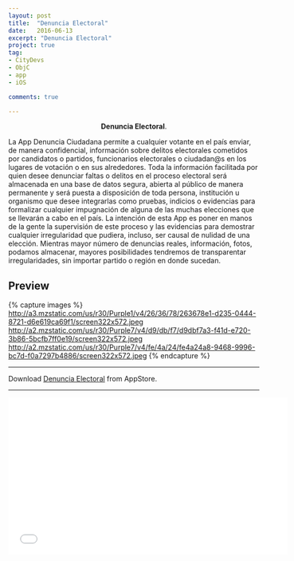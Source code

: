 ```yaml
---
layout: post
title:  "Denuncia Electoral"
date:   2016-06-13
excerpt: "Denuncia Electoral"
project: true
tag:
- CityDevs 
- ObjC
- app
- iOS

comments: true

---
```


    
<center><b>Denuncia Electoral</b>.</center>
     
La App Denuncia Ciudadana permite a cualquier votante en el país enviar, de manera confidencial, información sobre delitos electorales cometidos por candidatos o partidos, funcionarios electorales o ciudadan@s en los lugares de votación o en sus alrededores.
Toda la información facilitada por quien desee denunciar faltas o delitos en el proceso electoral será almacenada en una base de datos segura, abierta al público de manera permanente y será puesta a disposición de toda persona, institución u organismo que desee integrarlas como pruebas, indicios o evidencias para formalizar cualquier impugnación de alguna de las muchas elecciones que se llevarán a cabo en el país.
La intención de esta App es poner en manos de la gente la supervisión de este proceso y las evidencias para demostrar cualquier irregularidad que pudiera, incluso, ser causal de nulidad de una elección. 
Mientras mayor número de denuncias reales, información, fotos, podamos almacenar, mayores posibilidades tendremos de transparentar irregularidades, sin importar partido o región en donde sucedan.


## Preview

{% capture images %}
	http://a3.mzstatic.com/us/r30/Purple1/v4/26/36/78/263678e1-d235-0444-8721-d6e619ca69f1/screen322x572.jpeg
	http://a2.mzstatic.com/us/r30/Purple7/v4/d9/db/f7/d9dbf7a3-f41d-e720-3b86-5bcfb7ff0e19/screen322x572.jpeg
	http://a2.mzstatic.com/us/r30/Purple7/v4/fe/4a/24/fe4a24a8-9468-9996-bc7d-f0a7297b4886/screen322x572.jpeg
{% endcapture %}

---

  
      
Download  [Denuncia Electoral](https://itunes.apple.com/bo/app/denuncia-electoral/id998406354?mt=8) from AppStore.      


---

<iframe width="560" height="315" src="//www.youtube.com/embed/13R6oi06YcQ" frameborder="0"> </iframe>

